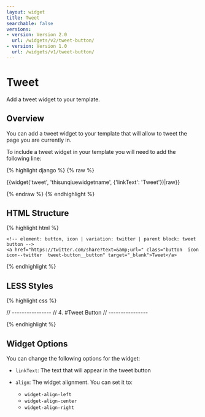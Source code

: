 ```yaml
---
layout: widget
title: Tweet
searchable: false
versions:
- version: Version 2.0
  url: /widgets/v2/tweet-button/
- version: Version 1.0
  url: /widgets/v1/tweet-button/
---
```


# Tweet

Add a tweet widget to your template.

## Overview

You can add a tweet widget to your template that will allow to tweet the page you are currently in.

To include a tweet widget in your template you will need to add the following line:

{% highlight django %}
{% raw %}

  {{widget('tweet', 'thisunqiuewidgetname', {'linkText': 'Tweet'})|raw}}

{% endraw %}
{% endhighlight %}

## HTML Structure

{% highlight html %}

<!-- element: widget | variation: zone widget -->
<div class="widget  widget--zone-widget">

  <!-- element: tweet button | parent block: widget -->
  <div class="tweet-button  widget__tweet-button">
	
    <!-- element: button, icon | variation: twitter | parent block: tweet button -->
    <a href="https://twitter.com/share?text=&amp;url=" class="button  icon  icon--twitter  tweet-button__button" target="_blank">Tweet</a>
	
  </div>

</div>

{% endhighlight %}

## LESS Styles

{% highlight css %}

// ----------------
// 4. #Tweet Button
// ----------------

{% endhighlight %}

## Widget Options

You can change the following options for the widget:

* ```linkText```: The text that will appear in the tweet button

* ```align```: The widget alignment. You can set it to: 
  * ```widget-align-left```
  * ```widget-align-center```
  * ```widget-align-right```
